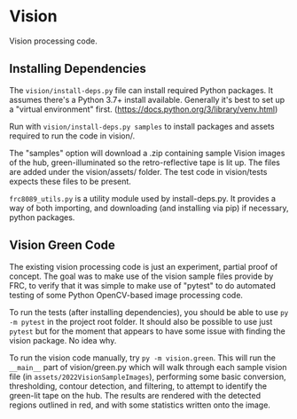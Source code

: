 # Vision

Vision processing code.


## Installing Dependencies

The `vision/install-deps.py` file can install required Python packages.
It assumes there's a Python 3.7+ install available.
Generally it's best to set up a "virtual environment" first.
(https://docs.python.org/3/library/venv.html)

Run with `vision/install-deps.py samples` to install packages and assets
required to run the code in vision/.

The "samples" option will download a .zip containing sample Vision images
of the hub, green-illuminated so the retro-reflective tape is lit up.
The files are added under the vision/assets/ folder.
The test code in vision/tests expects these files to be present.

`frc8089_utils.py` is a utility module used by install-deps.py.
It provides a way of both importing, and downloading (and installing via pip)
if necessary, python packages.


## Vision Green Code

The existing vision processing code is just an experiment, partial proof
of concept.  The goal was to make use of the vision sample files provide
by FRC, to verify that it was simple to make use of "pytest" to do automated
testing of some Python OpenCV-based image processing code.

To run the tests (after installing dependencies), you should
be able to use `py -m pytest` in the project root folder.  It should
also be possible to use just `pytest` but for the moment that appears to
have some issue with finding the vision package.  No idea why.

To run the vision code manually, try `py -m vision.green`.  This will
run the `__main__` part of vision/green.py which will walk through each
sample vision file (in `assets/2022VisionSampleImages`), performing
some basic conversion, thresholding, contour detection, and filtering,
to attempt to identify the green-lit tape on the hub.  The results
are rendered with the detected regions outlined in red, and with some
statistics written onto the image.
